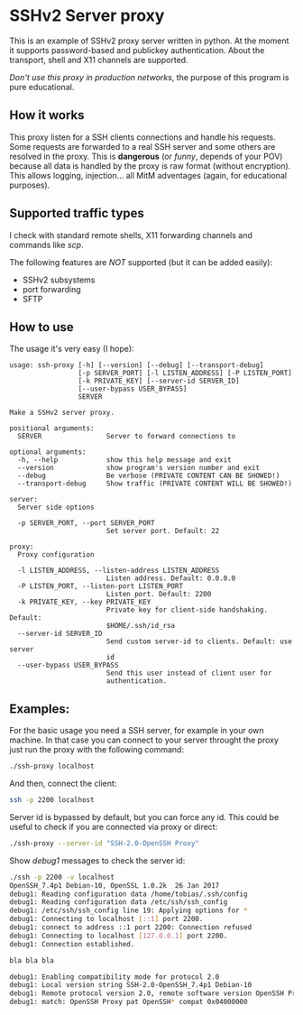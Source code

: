 # SSHv2 Server proxy

This is an example of SSHv2 proxy server written in python. At the moment it
supports password-based and publickey authentication. About the transport,
shell and X11 channels are supported.

*Don't use this proxy in production networks*, the purpose of this program
is pure educational.

## How it works

This proxy listen for a SSH clients connections and handle his requests.
Some requests are forwarded to a real SSH server and some others are
resolved in the proxy. This is **dangerous** (or _funny_, depends of your POV)
because all data is handled by the proxy is raw format (without encryption).
This allows logging, injection... all MitM adventages (again, for educational
purposes).

## Supported traffic types

I check with standard remote shells, X11 forwarding channels and commands like
_scp_.

The following features are *NOT* supported (but it can be added easily):
* SSHv2 subsystems
* port forwarding
* SFTP

## How to use

The usage it's very easy (I hope):

```
usage: ssh-proxy [-h] [--version] [--debug] [--transport-debug]
                 [-p SERVER_PORT] [-l LISTEN_ADDRESS] [-P LISTEN_PORT]
                 [-k PRIVATE_KEY] [--server-id SERVER_ID]
                 [--user-bypass USER_BYPASS]
                 SERVER

Make a SSHv2 server proxy.

positional arguments:
  SERVER                Server to forward connections to

optional arguments:
  -h, --help            show this help message and exit
  --version             show program's version number and exit
  --debug               Be verbose (PRIVATE CONTENT CAN BE SHOWED!)
  --transport-debug     Show traffic (PRIVATE CONTENT WILL BE SHOWED!)

server:
  Server side options

  -p SERVER_PORT, --port SERVER_PORT
                        Set server port. Default: 22

proxy:
  Proxy configuration

  -l LISTEN_ADDRESS, --listen-address LISTEN_ADDRESS
                        Listen address. Default: 0.0.0.0
  -P LISTEN_PORT, --listen-port LISTEN_PORT
                        Listen port. Default: 2200
  -k PRIVATE_KEY, --key PRIVATE_KEY
                        Private key for client-side handshaking. Default:
                        $HOME/.ssh/id_rsa
  --server-id SERVER_ID
                        Send custom server-id to clients. Default: use server
                        id
  --user-bypass USER_BYPASS
                        Send this user instead of client user for
                        authentication.
```

## Examples:

For the basic usage you need a SSH server, for example in your own machine.
In that case you can connect to your server throught the proxy just
run the proxy with the following command:

```bash
./ssh-proxy localhost
```
And then, connect the client:
```bash
ssh -p 2200 localhost
```

Server id is bypassed by default, but you can force any id. This could be
useful to check if you are connected via proxy or direct:

```bash
./ssh-proxy --server-id "SSH-2.0-OpenSSH Proxy"
```
Show _debug1_ messages to check the server id:

```bash
./ssh -p 2200 -v localhost
OpenSSH_7.4p1 Debian-10, OpenSSL 1.0.2k  26 Jan 2017
debug1: Reading configuration data /home/tobias/.ssh/config
debug1: Reading configuration data /etc/ssh/ssh_config
debug1: /etc/ssh/ssh_config line 19: Applying options for *
debug1: Connecting to localhost [::1] port 2200.
debug1: connect to address ::1 port 2200: Connection refused
debug1: Connecting to localhost [127.0.0.1] port 2200.
debug1: Connection established.

bla bla bla

debug1: Enabling compatibility mode for protocol 2.0
debug1: Local version string SSH-2.0-OpenSSH_7.4p1 Debian-10
debug1: Remote protocol version 2.0, remote software version OpenSSH Proxy
debug1: match: OpenSSH Proxy pat OpenSSH* compat 0x04000000
```